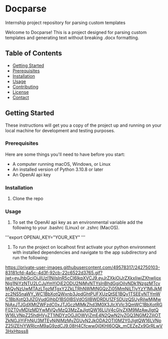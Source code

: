 # Docparse
Internship project repository for parsing custom templates 

Welcome to Docparse! This is a project designed for parsing custom templates and generating text without breaking .docx formatting. 

## Table of Contents
- [Getting Started](#getting-started)
- [Prerequisites](#prerequisites)
- [Installation](#installation)
- [Usage](#usage)
- [Contributing](#contributing)
- [License](#license)
- [Contact](#contact)

## Getting Started

These instructions will get you a copy of the project up and running on your local machine for development and testing purposes.

### Prerequisites

Here are some things you'll need to have before you start:

- A computer running macOS, Windows, or Linux
- An installed version of Python 3.10.8 or later
- An OpenAI api key 

### Installation

1. Clone the repo

### Usage 

1. To set the OpenAI api key as an environmental variable add the following to your .bashrc (Linux) or .zshrc (MacOS).

'''export OPENAI_KEY="YOUR_KEY" '''

1. To run the project on localhost first activate your python environment with installed dependencies and navigate to the app subdirectory and run the following:

https://private-user-images.githubusercontent.com/49578317/242750103-83181cfd-4a5c-4d3f-92cb-22c6522d3765.gif?jwt=eyJhbGciOiJIUzI1NiIsInR5cCI6IkpXVCJ9.eyJrZXkiOiJrZXkxIiwiZXhwIjoxNjg1NjYzNTU2LCJuYmYiOjE2ODU2NjMyNTYsInBhdGgiOiIvNDk1NzgzMTcvMjQyNzUwMTAzLTgzMTgxY2ZkLTRhNWMtNGQzZi05MmNiLTIyYzY1MjJkMzc2NS5naWY_WC1BbXotQWxnb3JpdGhtPUFXUzQtSE1BQy1TSEEyNTYmWC1BbXotQ3JlZGVudGlhbD1BS0lBSVdOSllBWDRDU1ZFSDUzQSUyRjIwMjMwNjAxJTJGdXMtZWFzdC0xJTJGczMlMkZhd3M0X3JlcXVlc3QmWC1BbXotRGF0ZT0yMDIzMDYwMVQyMzQ3MzZaJlgtQW16LUV4cGlyZXM9MzAwJlgtQW16LVNpZ25hdHVyZT1iNDYzOGJlOWVjZmE4N2QwN2IyZGQ3NGM2ZjljOTZkNGJiYjFhNjU3MTEyNjNlMzMyZGUyN2JkODA2OTI0M2Y0JlgtQW16LVNpZ25lZEhlYWRlcnM9aG9zdCJ9.08H4Cfcww0j0KHI6OQk_mCEZeZx9GrRLwV3HxHtpss8
